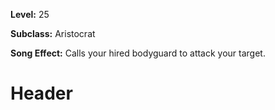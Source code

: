<!-- TITLE: Song: Hired Bodyguard -->
<!-- SUBTITLE:  -->

**Level:** 25

**Subclass:** Aristocrat

**Song Effect:** Calls your hired bodyguard to attack your target.

# Header